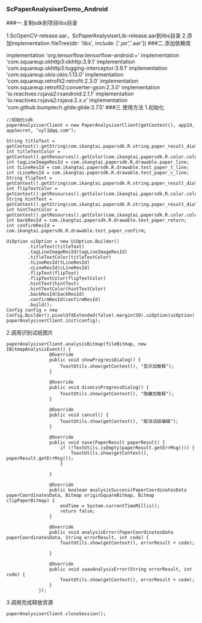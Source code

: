 ### ScPaperAnalysiserDemo_Android
###一.复制sdk到项目libs目录

   1.ScOpenCV-release.aar，ScPaperAnalysiserLib-release.aar到libs目录
   2.添加implementation fileTree(dir: 'libs', include: ['*.jar','*.aar'])
###二.添加依赖库

  implementation  'org.tensorflow:tensorflow-android:+'
  implementation  'com.squareup.okhttp3:okhttp:3.9.1'
  implementation  'com.squareup.okhttp3:logging-interceptor:3.9.1'
  implementation  'com.squareup.okio:okio:1.13.0'
  implementation  'com.squareup.retrofit2:retrofit:2.3.0'
  implementation  'com.squareup.retrofit2:converter-gson:2.3.0'
  implementation  'io.reactivex.rxjava2:rxandroid:2.1.1'
  implementation  'io.reactivex.rxjava2:rxjava:2.x.x'
  implementation  'com.github.bumptech.glide:glide:3.7.0'
###三.使用方法
  1.初始化

    //初始化sdk
    paperAnalysiserClient = new PaperAnalysiserClient(getContext(), appId, appSecret, "xyl1@qq.com");

    String titleText = getContext().getString(com.ikangtai.papersdk.R.string.paper_result_dialog_title);
    int titleTextColor = getContext().getResources().getColor(com.ikangtai.papersdk.R.color.color_444444);
    int tagLineImageResId = com.ikangtai.papersdk.R.drawable.paper_line;
    int tLineResId = com.ikangtai.papersdk.R.drawable.test_paper_t_line;
    int cLineResId = com.ikangtai.papersdk.R.drawable.test_paper_c_line;
    String flipText = getContext().getString(com.ikangtai.papersdk.R.string.paper_result_dialog_flip);
    int flipTextColor = getContext().getResources().getColor(com.ikangtai.papersdk.R.color.color_67A3FF);
    String hintText = getContext().getString(com.ikangtai.papersdk.R.string.paper_result_dialog_hit);
    int hintTextColor = getContext().getResources().getColor(com.ikangtai.papersdk.R.color.color_444444);
    int backResId = com.ikangtai.papersdk.R.drawable.test_paper_return;
    int confirmResId = com.ikangtai.papersdk.R.drawable.test_paper_confirm;

    UiOption uiOption = new UiOption.Builder()
            .titleText(titleText)
            .tagLineImageResId(tagLineImageResId)
            .titleTextColor(titleTextColor)
            .tLineResId(tLineResId)
            .cLineResId(cLineResId)
            .flipText(flipText)
            .flipTextColor(flipTextColor)
            .hintText(hintText)
            .hintTextColor(hintTextColor)
            .backResId(backResId)
            .confirmResId(confirmResId)
            .build();
    Config config = new Config.Builder().pixelOfdExtended(false).margin(50).uiOption(uiOption).build();
    paperAnalysiserClient.init(config);

  2.调用识别试纸图片

    paperAnalysiserClient.analysisBitmap(fileBitmap, new IBitmapAnalysisEvent() {
                    @Override
                    public void showProgressDialog() {
                        ToastUtils.show(getContext(), "显示加载框");
                    }

                    @Override
                    public void dismissProgressDialog() {
                        ToastUtils.show(getContext(), "隐藏加载框");
                    }

                    @Override
                    public void cancel() {
                        ToastUtils.show(getContext(), "取消试纸编辑");
                    }

                    @Override
                    public void save(PaperResult paperResult) {
                        if (!TextUtils.isEmpty(paperResult.getErrMsg())) {
                            ToastUtils.show(getContext(), paperResult.getErrMsg());
                        }

                    }

                    @Override
                    public boolean analysisSuccess(PaperCoordinatesData paperCoordinatesData, Bitmap originSquareBitmap, Bitmap clipPaperBitmap) {
                        endTime = System.currentTimeMillis();
                        return false;
                    }

                    @Override
                    public void analysisError(PaperCoordinatesData paperCoordinatesData, String errorResult, int code) {
                        ToastUtils.show(getContext(), errorResult + code);

                    }

                    @Override
                    public void saasAnalysisError(String errorResult, int code) {
                        ToastUtils.show(getContext(), errorResult + code);
                    }
                });
  3.调用完成释放资源

    paperAnalysiserClient.closeSession();